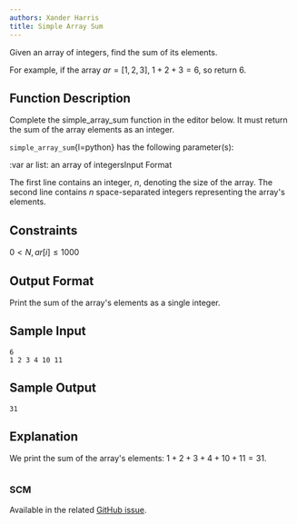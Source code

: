 ```yaml
---
authors: Xander Harris
title: Simple Array Sum
---
```


Given an array of integers, find the sum of its elements.

For example, if the array $ar = [1,2,3]$, $1 + 2 + 3 = 6$, so return $6$.

## Function Description

Complete the simple_array_sum function in the editor below. It must return
the sum of the array elements as an integer.

`simple_array_sum`{l=python} has the following parameter(s):

:var ar list: an array of integersInput Format

The first line contains an integer, $n$, denoting the size of the array.
The second line contains $n$ space-separated integers representing the array's
elements.

## Constraints

$0<N,ar[i]\le1000$

## Output Format

Print the sum of the array's elements as a single integer.

## Sample Input

```{code-block} shell
6
1 2 3 4 10 11
```

## Sample Output

```{code-block} shell
31
```

## Explanation

We print the sum of the array's elements: $1 + 2 + 3 + 4 + 10 + 11 = 31$.

```{sectionauthor} Xander Harris <xandertheharris@gmail.com>
```

### SCM

Available in the related
[GitHub issue](https://github.com/edwardtheharris/hacker-rank/issues/6).
